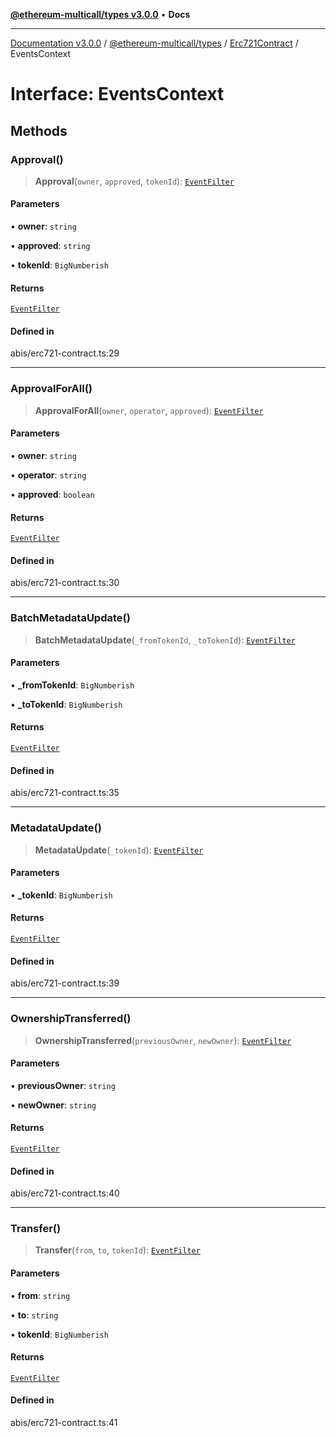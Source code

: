 [**@ethereum-multicall/types v3.0.0**](../../../README.md) • **Docs**

***

[Documentation v3.0.0](../../../../../packages.md) / [@ethereum-multicall/types](../../../README.md) / [Erc721Contract](../README.md) / EventsContext

# Interface: EventsContext

## Methods

### Approval()

> **Approval**(`owner`, `approved`, `tokenId`): [`EventFilter`](../../../type-aliases/EventFilter.md)

#### Parameters

• **owner**: `string`

• **approved**: `string`

• **tokenId**: `BigNumberish`

#### Returns

[`EventFilter`](../../../type-aliases/EventFilter.md)

#### Defined in

abis/erc721-contract.ts:29

***

### ApprovalForAll()

> **ApprovalForAll**(`owner`, `operator`, `approved`): [`EventFilter`](../../../type-aliases/EventFilter.md)

#### Parameters

• **owner**: `string`

• **operator**: `string`

• **approved**: `boolean`

#### Returns

[`EventFilter`](../../../type-aliases/EventFilter.md)

#### Defined in

abis/erc721-contract.ts:30

***

### BatchMetadataUpdate()

> **BatchMetadataUpdate**(`_fromTokenId`, `_toTokenId`): [`EventFilter`](../../../type-aliases/EventFilter.md)

#### Parameters

• **\_fromTokenId**: `BigNumberish`

• **\_toTokenId**: `BigNumberish`

#### Returns

[`EventFilter`](../../../type-aliases/EventFilter.md)

#### Defined in

abis/erc721-contract.ts:35

***

### MetadataUpdate()

> **MetadataUpdate**(`_tokenId`): [`EventFilter`](../../../type-aliases/EventFilter.md)

#### Parameters

• **\_tokenId**: `BigNumberish`

#### Returns

[`EventFilter`](../../../type-aliases/EventFilter.md)

#### Defined in

abis/erc721-contract.ts:39

***

### OwnershipTransferred()

> **OwnershipTransferred**(`previousOwner`, `newOwner`): [`EventFilter`](../../../type-aliases/EventFilter.md)

#### Parameters

• **previousOwner**: `string`

• **newOwner**: `string`

#### Returns

[`EventFilter`](../../../type-aliases/EventFilter.md)

#### Defined in

abis/erc721-contract.ts:40

***

### Transfer()

> **Transfer**(`from`, `to`, `tokenId`): [`EventFilter`](../../../type-aliases/EventFilter.md)

#### Parameters

• **from**: `string`

• **to**: `string`

• **tokenId**: `BigNumberish`

#### Returns

[`EventFilter`](../../../type-aliases/EventFilter.md)

#### Defined in

abis/erc721-contract.ts:41
